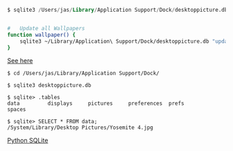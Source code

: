```sql
$ sqlite3 /Users/jas/Library/Application Support/Dock/desktoppicture.db
```

```bash

#   Update all Wallpapers
function wallpaper() {
    sqlite3 ~/Library/Application\ Support/Dock/desktoppicture.db "update data set value = '$1'" && killall Dock 
}
```

[See here](https://apple.stackexchange.com/questions/40644/how-do-i-change-desktop-background-with-a-terminal-command)

```
$ cd /Users/jas/Library/Application Support/Dock/

$ sqlite3 desktoppicture.db

$ sqlite> .tables
data         displays     pictures     preferences  prefs        spaces

$ sqlite> SELECT * FROM data;
/System/Library/Desktop Pictures/Yosemite 4.jpg
```

[Python SQLite](https://www.geeksforgeeks.org/python-sqlite-select-data-from-table/)

